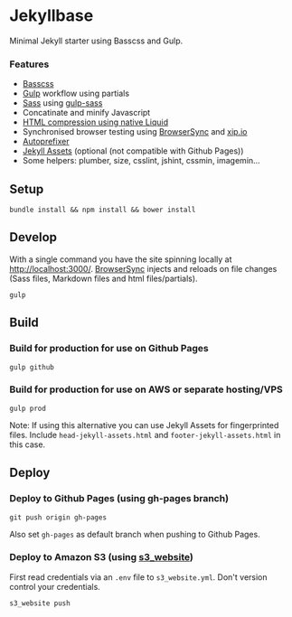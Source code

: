 # Jekyllbase

Minimal Jekyll starter using Basscss and Gulp.

### Features
+ [Basscss](http://www.basscss.com/)
+ [Gulp](http://gulpjs.com/) workflow using partials
+ [Sass](http://sass-lang.com/) using [gulp-sass](https://www.npmjs.com/package/gulp-sass)
+ Concatinate and minify Javascript
+ [HTML compression using native Liquid](https://github.com/penibelst/jekyll-compress-html)
+ Synchronised browser testing using [BrowserSync](http://www.browsersync.io/) and [xip.io](http://xip.io/)
+ [Autoprefixer](https://www.npmjs.com/package/gulp-autoprefixer)
+ [Jekyll Assets](https://github.com/jekyll-assets/jekyll-assets) (optional (not compatible with Github Pages))
+ Some helpers: plumber, size, csslint, jshint, cssmin, imagemin...

## Setup

	bundle install && npm install && bower install

## Develop

With a single command you have the site spinning locally at [http://localhost:3000/](http://localhost:3000/). [BrowserSync](http://www.browsersync.io) injects and reloads on file changes (Sass files, Markdown files and html files/partials).

    gulp

## Build

### Build for production for use on Github Pages

	gulp github

### Build for production for use on AWS or separate hosting/VPS

	gulp prod

Note: If using this alternative you can use Jekyll Assets for fingerprinted files. Include ``head-jekyll-assets.html`` and ``footer-jekyll-assets.html`` in this case.

## Deploy

### Deploy to Github Pages (using gh-pages branch)

	git push origin gh-pages

Also set ``gh-pages`` as default branch when pushing to Github Pages.

### Deploy to Amazon S3 (using [s3_website](https://github.com/laurilehmijoki/s3_website))

First read credentials via an ``.env`` file to ``s3_website.yml``. Don't version control your credentials.

	s3_website push